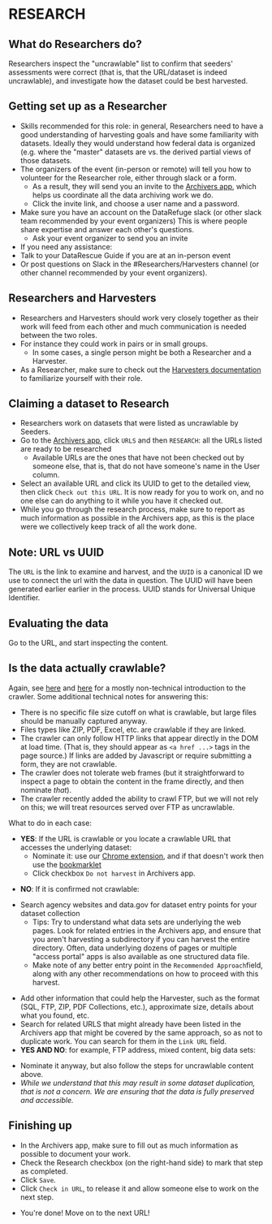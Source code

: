 # RESEARCH

## What do Researchers do?
Researchers inspect the "uncrawlable" list to confirm that seeders' assessments were correct (that is, that the URL/dataset is indeed uncrawlable), and investigate how the dataset could be best harvested.

## Getting set up as a Researcher
- Skills recommended for this role: in general, Researchers need to have a good understanding of harvesting goals and have some familiarity with datasets. Ideally they would understand how federal data is organized (e.g. where the "master" datasets are vs. the derived partial views of those datasets.
- The organizers of the event (in-person or remote) will tell you how to volunteer for the Researcher role, either through slack or a form. 
  - As a result, they will send you an invite to the [Archivers app](http://www.archivers.space/), which helps us coordinate all the data archiving work we do.
  - Click the invite link, and choose a user name and a password.
- Make sure you have an account on the DataRefuge slack (or other slack team recommended by your event organizers) This is where people share expertise and answer each other's questions.
  - Ask your event organizer to send you an invite  
- If you need any assistance:
 - Talk to your DataRescue Guide if you are at an in-person event
 - Or post questions on Slack in the #Researchers/Harvesters channel (or other channel recommended by your event organizers).
    
## Researchers and Harvesters
- Researchers and Harvesters should work very closely together as their work will feed from each other and much communication is needed between the two roles.
- For instance they could work in pairs or in small groups. 
  - In some cases, a single person might be both a Researcher and a Harvester.
- As a Researcher, make sure to check out the [Harvesters documentation](harvesting.md) to familiarize yourself with their role.

## Claiming a dataset to Research
- Researchers work on datasets that were listed as uncrawlable by Seeders.
- Go to the [Archivers app](http://www.archivers.space/), click `URLS` and then `RESEARCH`: all the URLs listed are ready to be researched
    - Available URLs are the ones that have not been checked out by someone else, that is, that do not have someone's name in the User column.
- Select an available URL and click its UUID to get to the detailed view, then click `Check out this URL`. It is now ready for you to work on, and no one else can do anything to it while you have it checked out. 
- While you go through the research process, make sure to report as much information as possible in the Archivers app, as this is the place were we collectively keep track of all the work done.

## Note: URL vs UUID
The `URL` is the link to examine and harvest, and the `UUID` is a canonical ID we use to connect the url with the data in question. The UUID will have been generated earlier earlier in the process. UUID stands for Universal Unique Identifier. 

## Evaluating the data
Go to the URL, and start inspecting the content.

## Is the data actually crawlable?
Again, see [here](https://docs.google.com/document/d/1PeWefW2toThs-Pbw0CMv2us7wxQI0gRrP1LGuwMp_UQ/edit)
and [here](https://docs.google.com/document/d/1qpuNCmBmu4KcsS_hE2srewcCiP4f9P5cCyDfHmsSAVU/edit)
for a mostly non-technical introduction to the crawler. Some additional
technical notes for answering this:
- There is no specific file size cutoff on what is crawlable, but large files
  should be manually captured anyway.
- Files types like ZIP, PDF, Excel, etc. are crawlable if they are linked.
- The crawler can only follow HTTP links that appear directly in the DOM at load
  time. (That is, they should appear as `<a href ...>` tags in the page source.)
  If links are added by Javascript or require submitting a form, they are
  not crawlable.
- The crawler does not tolerate web frames (but it straightforward to inspect
  a page to obtain the content in the frame directly, and then nominate *that*).
- The crawler recently added the ability to crawl FTP, but we will not rely on
  this; we will treat resources served over FTP as uncrawlable.

What to do in each case:

- **YES**: If the URL is crawlable or you locate a crawlable URL that accesses the
  underlying dataset:
  - Nominate it: use our
    [Chrome extension](https://chrome.google.com/webstore/detail/nominationtool/abjpihafglmijnkkoppbookfkkanklok),
    and if that doesn't work then use the
    [bookmarklet](http://digital2.library.unt.edu/nomination/eth2016/about/)
  - Click checkbox `Do not harvest` in Archivers app.
 <!-- why don't we ask that any more?  - Fill out cell "Seeded?" = "yes" and tell what URL you seeded. -->
 - **NO**: If it is confirmed not crawlable:
  <!-- Why don't we ask that any more? - Fill out the cell "Can it be crawled?" = "no" in  Researcher section of the spreadsheet-->
  - Search agency websites and data.gov for dataset entry points for your dataset collection   
      - Tips: Try to understand what data sets are underlying the web pages. Look for related entries in the Archivers app, and ensure that you aren't harvesting a subdirectory if you can harvest the entire directory. Often, data underlying dozens of pages or multiple "access portal" apps is also available as one structured data file. 
      - Make note of any better entry point in the `Recommended Approach`field, along with any other recommendations on how to proceed with this harvest.
 <!-- - Add your suggested url for harvesting the data to spreadsheet (in cell "Harvestable Data"), REALLY IMPORTANT!-->
  - Add other information that could help the Harvester, such as the format (SQL, FTP, ZIP, PDF Collections, etc.), approximate size, details about what you found, etc. 
  - Search for related URLS that might already have been listed in the Archivers app that might be covered by the same approach, so as not to duplicate work. You can search for them in the `Link URL` field.
- **YES AND NO**: for example, FTP address, mixed content, big data sets:
 <!--  - Fill out the cell "Can it be crawled?" = "yes & no" in Researcher section of the spreadsheet-->
  - Nominate it anyway, but also follow the steps for uncrawlable content above.
  - *While we understand that this may result in some dataset duplication, that is not a concern. We are ensuring that the data is fully preserved and accessible.* 


## Finishing up
- In the Archivers app, make sure to fill out as much information as possible to document your work.
- Check the Research checkbox (on the right-hand side) to mark that step as completed. 
- Click `Save`.
- Click `Check in URL`, to release it and allow someone else to work on the next step. 
<!-- HOW DOES THIS PROCESS WORK NOW:    - If ever a day or more passed  since you originally claimed the item, update the date to today's date. 
    - Note that if more than 2 days have passed since you claimed the dataset and it is still not closed, the **Date field will turn red**, signaling that someone else can claim it in your place and start working on it
      - This will avoid datasets being stuck in the middle of the workflow and not being finalized.-->
            
- You're done! Move on to the next URL!
